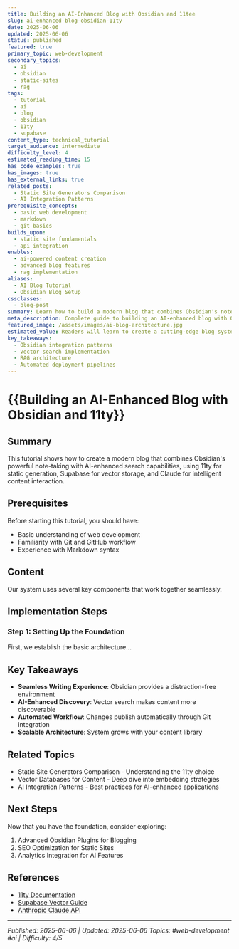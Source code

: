 ```yaml
---
title: Building an AI-Enhanced Blog with Obsidian and 11tee
slug: ai-enhanced-blog-obsidian-11ty
date: 2025-06-06
updated: 2025-06-06
status: published
featured: true
primary_topic: web-development
secondary_topics:
  - ai
  - obsidian
  - static-sites
  - rag
tags:
  - tutorial
  - ai
  - blog
  - obsidian
  - 11ty
  - supabase
content_type: technical_tutorial
target_audience: intermediate
difficulty_level: 4
estimated_reading_time: 15
has_code_examples: true
has_images: true
has_external_links: true
related_posts:
  - Static Site Generators Comparison
  - AI Integration Patterns
prerequisite_concepts:
  - basic web development
  - markdown
  - git basics
builds_upon:
  - static site fundamentals
  - api integration
enables:
  - ai-powered content creation
  - advanced blog features
  - rag implementation
aliases:
  - AI Blog Tutorial
  - Obsidian Blog Setup
cssclasses:
  - blog-post
summary: Learn how to build a modern blog that combines Obsidian's note-taking power with AI-enhanced search and chat capabilities using 11ty, Supabase, and Claude.
meta_description: Complete guide to building an AI-enhanced blog with Obsidian, 11ty, Supabase vector search, and Claude integration for intelligent content discovery.
featured_image: /assets/images/ai-blog-architecture.jpg
estimated_value: Readers will learn to create a cutting-edge blog system that enhances content discovery through AI and maintains a seamless writing workflow.
key_takeaways:
  - Obsidian integration patterns
  - Vector search implementation
  - RAG architecture
  - Automated deployment pipelines
---
```


# {{Building an AI-Enhanced Blog with Obsidian and 11ty}}

## Summary
This tutorial shows how to create a modern blog that combines Obsidian's powerful note-taking with AI-enhanced search capabilities, using 11ty for static generation, Supabase for vector storage, and Claude for intelligent content interaction.

## Prerequisites
Before starting this tutorial, you should have:
- Basic understanding of web development
- Familiarity with Git and GitHub workflow
- Experience with Markdown syntax

## Content
Our system uses several key components that work together seamlessly.

## Implementation Steps

### Step 1: Setting Up the Foundation
First, we establish the basic architecture...

## Key Takeaways
- **Seamless Writing Experience**: Obsidian provides a distraction-free environment
- **AI-Enhanced Discovery**: Vector search makes content more discoverable
- **Automated Workflow**: Changes publish automatically through Git integration
- **Scalable Architecture**: System grows with your content library


## Related Topics
- Static Site Generators Comparison - Understanding the 11ty choice
- Vector Databases for Content - Deep dive into embedding strategies
- AI Integration Patterns - Best practices for AI-enhanced applications

## Next Steps
Now that you have the foundation, consider exploring:
1. Advanced Obsidian Plugins for Blogging
2. SEO Optimization for Static Sites
3. Analytics Integration for AI Features

## References
- [11ty Documentation](https://11ty.dev)
- [Supabase Vector Guide](https://supabase.com/docs/guides/database/extensions/pgvector)
- [Anthropic Claude API](https://docs.anthropic.com) 

---

*Published: 2025-06-06 | Updated: 2025-06-06*
*Topics: #web-development #ai | Difficulty: 4/5*


